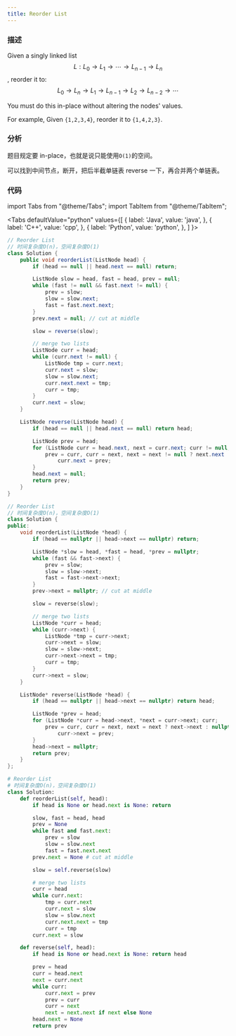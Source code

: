 ```yaml
---
title: Reorder List
---
```


### 描述

Given a singly linked list $$L: L_0 \rightarrow L_1 \rightarrow \cdots \rightarrow L_{n-1} \rightarrow L_n$$,
reorder it to: $$L_0 \rightarrow L_n \rightarrow L_1 \rightarrow L_{n-1} \rightarrow L_2 \rightarrow L_{n-2} \rightarrow \cdots$$

You must do this in-place without altering the nodes' values.

For example,
Given `{1,2,3,4}`, reorder it to `{1,4,2,3}`.

### 分析

题目规定要 in-place，也就是说只能使用`O(1)`的空间。

可以找到中间节点，断开，把后半截单链表 reverse 一下，再合并两个单链表。

### 代码

import Tabs from "@theme/Tabs";
import TabItem from "@theme/TabItem";

<Tabs
defaultValue="python"
values={[
{ label: 'Java', value: 'java', },
{ label: 'C++', value: 'cpp', },
{ label: 'Python', value: 'python', },
]
}>
<TabItem value="java">

```java
// Reorder List
// 时间复杂度O(n)，空间复杂度O(1)
class Solution {
    public void reorderList(ListNode head) {
        if (head == null || head.next == null) return;

        ListNode slow = head, fast = head, prev = null;
        while (fast != null && fast.next != null) {
            prev = slow;
            slow = slow.next;
            fast = fast.next.next;
        }
        prev.next = null; // cut at middle

        slow = reverse(slow);

        // merge two lists
        ListNode curr = head;
        while (curr.next != null) {
            ListNode tmp = curr.next;
            curr.next = slow;
            slow = slow.next;
            curr.next.next = tmp;
            curr = tmp;
        }
        curr.next = slow;
    }

    ListNode reverse(ListNode head) {
        if (head == null || head.next == null) return head;

        ListNode prev = head;
        for (ListNode curr = head.next, next = curr.next; curr != null;
            prev = curr, curr = next, next = next != null ? next.next : null) {
                curr.next = prev;
        }
        head.next = null;
        return prev;
    }
}
```

</TabItem>
<TabItem value="cpp">

```cpp
// Reorder List
// 时间复杂度O(n)，空间复杂度O(1)
class Solution {
public:
    void reorderList(ListNode *head) {
        if (head == nullptr || head->next == nullptr) return;

        ListNode *slow = head, *fast = head, *prev = nullptr;
        while (fast && fast->next) {
            prev = slow;
            slow = slow->next;
            fast = fast->next->next;
        }
        prev->next = nullptr; // cut at middle

        slow = reverse(slow);

        // merge two lists
        ListNode *curr = head;
        while (curr->next) {
            ListNode *tmp = curr->next;
            curr->next = slow;
            slow = slow->next;
            curr->next->next = tmp;
            curr = tmp;
        }
        curr->next = slow;
    }

    ListNode* reverse(ListNode *head) {
        if (head == nullptr || head->next == nullptr) return head;

        ListNode *prev = head;
        for (ListNode *curr = head->next, *next = curr->next; curr;
            prev = curr, curr = next, next = next ? next->next : nullptr) {
                curr->next = prev;
        }
        head->next = nullptr;
        return prev;
    }
};
```

</TabItem>
<TabItem value="python">

```python
# Reorder List
# 时间复杂度O(n)，空间复杂度O(1)
class Solution:
    def reorderList(self, head):
        if head is None or head.next is None: return

        slow, fast = head, head
        prev = None
        while fast and fast.next:
            prev = slow
            slow = slow.next
            fast = fast.next.next
        prev.next = None # cut at middle

        slow = self.reverse(slow)

        # merge two lists
        curr = head
        while curr.next:
            tmp = curr.next
            curr.next = slow
            slow = slow.next
            curr.next.next = tmp
            curr = tmp
        curr.next = slow

    def reverse(self, head):
        if head is None or head.next is None: return head

        prev = head
        curr = head.next
        next = curr.next
        while curr:
            curr.next = prev
            prev = curr
            curr = next
            next = next.next if next else None
        head.next = None
        return prev
```

</TabItem>
</Tabs>
